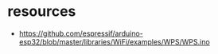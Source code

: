 # resources

- https://github.com/espressif/arduino-esp32/blob/master/libraries/WiFi/examples/WPS/WPS.ino